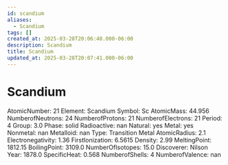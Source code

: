 ```yaml
---
id: scandium
aliases:
  - Scandium
tags: []
created_at: 2025-03-28T20:06:48.000-06:00
description: Scandium
title: Scandium
updated_at: 2025-03-28T20:07:41.000-06:00
---
```


# Scandium
AtomicNumber: 21
Element: Scandium
Symbol: Sc
AtomicMass: 44.956
NumberofNeutrons: 24
NumberofProtons: 21
NumberofElectrons: 21
Period: 4
Group: 3.0
Phase: solid
Radioactive: nan
Natural: yes
Metal: yes
Nonmetal: nan
Metalloid: nan
Type: Transition Metal
AtomicRadius: 2.1
Electronegativity: 1.36
FirstIonization: 6.5615
Density: 2.99
MeltingPoint: 1812.15
BoilingPoint: 3109.0
NumberOfIsotopes: 15.0
Discoverer: Nilson
Year: 1878.0
SpecificHeat: 0.568
NumberofShells: 4
NumberofValence: nan
